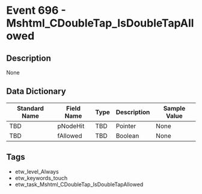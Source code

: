# Event 696 - Mshtml_CDoubleTap_IsDoubleTapAllowed

## Description
None

## Data Dictionary
|Standard Name|Field Name|Type|Description|Sample Value|
|---|---|---|---|---|
|TBD|pNodeHit|TBD|Pointer|None|None|
|TBD|fAllowed|TBD|Boolean|None|None|

## Tags
* etw_level_Always
* etw_keywords_touch
* etw_task_Mshtml_CDoubleTap_IsDoubleTapAllowed